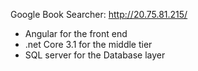 Google Book Searcher: http://20.75.81.215/
  - Angular for the front end
  - .net Core 3.1 for the middle tier
  -  SQL server for the Database layer
  
